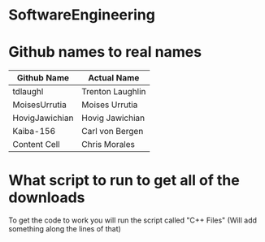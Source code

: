 # SoftwareEngineering

# Github names to real names
| Github Name  | Actual Name |
| ------------- | ------------- |
| tdlaughl  | Trenton Laughlin |
| MoisesUrrutia | Moises Urrutia |
| HovigJawichian | Hovig Jawichian |
| Kaiba-156 | Carl von Bergen |
| Content Cell  | Chris Morales |

# What script to run to get all of the downloads
To get the code to work you will run the script called "C++ Files" (Will add something along the lines of that)
